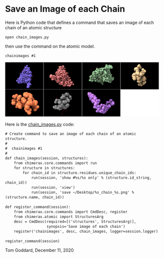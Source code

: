 # Save an Image of each Chain

Here is Python code that defines a command that saves an image of each chain of an atomic structure

    open chain_images.py

then use the command on the atomic model.

    chainimages #1

<img src="2bbv.jpg">

Here is the [chain_images.py](chain_images.py) code:

    # Create command to save an image of each chain of an atomic structure.
    #
    #  chainimages #1
    #
    def chain_images(session, structures):
        from chimerax.core.commands import run
        for structure in structures:
            for chain_id in structure.residues.unique_chain_ids:
                run(session, 'show #%s/%s only' % (structure.id_string, chain_id))
                run(session, 'view')
                run(session, 'save ~/Desktop/%s_chain_%s.png' % (structure.name, chain_id))

    def register_command(session):
        from chimerax.core.commands import CmdDesc, register
        from chimerax.atomic import StructuresArg
        desc = CmdDesc(required=[('structures', StructuresArg)],
                       synopsis='Save image of each chain')
        register('chainimages', desc, chain_images, logger=session.logger)

    register_command(session)

Tom Goddard, December 11, 2020
